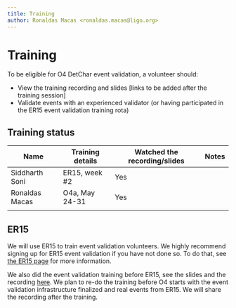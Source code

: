 ```yaml
---
title: Training
author: Ronaldas Macas <ronaldas.macas@ligo.org>
---
```


# Training

To be eligible for O4 DetChar event validation, a volunteer should:

- View the training recording and slides [links to be added after the training session]
- Validate events with an experienced validator (or having participated in the ER15 event validation training rota)

## Training status

| Name           | Training details | Watched the recording/slides | Notes |
|----------------|------------------|------------------------------|-------|
| Siddharth Soni | ER15, week #2    | Yes                          |       |   
| Ronaldas Macas | O4a, May 24-31   | Yes                          |       |   
|                |                  |                              |       |   


## ER15

We will use ER15 to train event validation volunteers. We highly recommend signing up for ER15 event validation if you have not done so. To do that, see [the ER15 page](ER15.md) for more information.

We also did the event validation training before ER15, see the slides and the recording [here](https://dcc.ligo.org/LIGO-G2300839). We plan to re-do the training before O4 starts with the event validation infrastructure finalized and real events from ER15. We will share the recording after the training.


